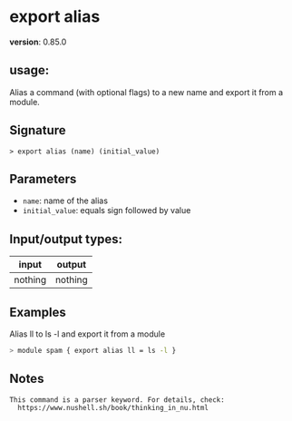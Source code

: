 # export alias

**version**: 0.85.0

## **usage**:

Alias a command (with optional flags) to a new name and export it from a module.

## Signature

`> export alias (name) (initial_value)`

## Parameters

- `name`: name of the alias
- `initial_value`: equals sign followed by value

## Input/output types:

| input   | output  |
| ------- | ------- |
| nothing | nothing |

## Examples

Alias ll to ls -l and export it from a module

```bash
> module spam { export alias ll = ls -l }
```

## Notes

```text
This command is a parser keyword. For details, check:
  https://www.nushell.sh/book/thinking_in_nu.html
```
